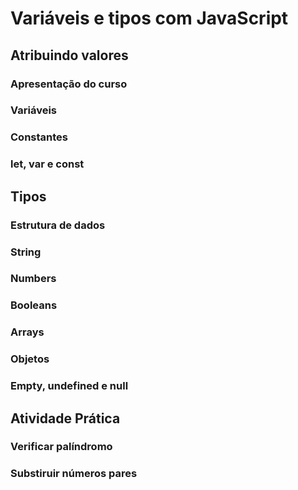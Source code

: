 # Variáveis e tipos com JavaScript

## Atribuindo valores
### Apresentação do curso
### Variáveis
### Constantes
### let, var e const

## Tipos
### Estrutura de dados
### String
### Numbers
### Booleans
### Arrays
### Objetos
### Empty, undefined e null

## Atividade Prática
### Verificar palíndromo
### Substiruir números pares